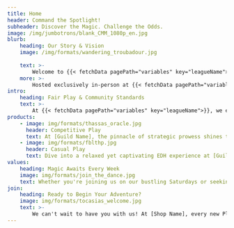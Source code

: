 ```yaml
---
title: Home
header: Command the Spotlight!
subheader: Discover the Magic. Challenge the Odds.
image: /img/jumbotrons/blank_CMM_1080p_en.jpg
blurb:
    heading: Our Story & Vision
    image: /img/formats/wandering_troubadour.jpg
    
    text: >-   
        Welcome to {{< fetchData pagePath="variables" key="leagueName">}}, a fresh take on Magic: The Gathering right in the heart of our city’s gaming scene. For a modest entry fee, step into this exhilarating league assembled by a group of MTG enthusiasts from our very own community. Aiming to offer a more enriching and varied Commander experience, with novel monthly themes and gameplay twists, each duel promises a unique experience, ensuring the game remains fresh and exciting. And don't forget: the league is not just about the thrill of the game, but also the allure of coveted prizes for our top performers. Join us, and let the duels begin!
    more: >-
        Hosted exclusively in-person at {{< fetchData pagePath="variables" key="shopName">}}, the league provides the perfect setting for players to come together, share strategies, and revel in the camaraderie that tabletop gaming fosters. It's not just about winning; it's about the shared stories, the playful banter, and the collective thrill of drawing that perfect card. Whether you're dipping your toes into the world of Commander or have been mastering the format for years, we invite you to be part of our league's story, where every game is a chapter, and every player adds to the narrative.
intro:
    heading: Fair Play & Community Standards
    text: >-
        At {{< fetchData pagePath="variables" key="leagueName">}}, we embrace the diverse ways our Planeswalkers enjoy Magic: The Gathering. Whether you're diving into a relaxed casual game or testing your mettle in our competitive pods, our rules and conduct guidelines are here to ensure balanced, fair, and enjoyable gameplay for all. Designed with both the newcomer and the seasoned player in mind, our ethos centers on mutual respect, the spirit of friendly competition, and the sheer joy of the game. As part of our unified league and points system, players from both game modes come together under one banner. Dive into the specifics below to ensure every duel, whether casual or competitive, stands as a testament to the best aspects of MTG.
products:
    - image: img/formats/thassas_oracle.jpg
      header: Competitive Play
      text: At [Guild Name], the pinnacle of strategic prowess shines through in our highly competitive EDH pods. Adhering strictly to the original banlist, players can immerse themselves in pure, unbridled MTG gameplay. Here, you are free to harness the full potential of your deck, relying on skill and strategy to outwit your opponents in the ultimate test of MTG acumen.
    - image: img/formats/fblthp.jpg
      header: Casual Play
      text: Dive into a relaxed yet captivating EDH experience at [Guild Name]. Our casual mode, enriched with an extended banlist and conduct guidelines, ensures a game that's engaging and diverse. Curbing overly dominant combos, this mode encourages creativity and a broader exploration of deck possibilities. Join us in this laid-back arena where fun, strategy, and community intertwine.
values:
    heading: Magic Awaits Every Week
    image: img/formats/join_the_dance.jpg
    text: Whether you're joining us on our bustling Saturdays or seeking impromptu duels throughout the week, [Shop Name] is the hub for all your MTG adventures. Dive into vibrant games, ensuring a fair play with our pod system and experiencing the essence of our MTG community. But remember, every spell cast and strategy unfolded is exclusive to the walls of [Shop Name]. Intrigued? Explore further details and become a part of our enchanting narrative.
join: 
    heading: Ready to Begin Your Adventure?
    image: img/formats/tocasias_welcome.jpg
    text: >-
        We can't wait to have you with us! At [Shop Name], every new Planeswalker brings a fresh spark of magic and strategy. By joining our league, you're not just signing up for games; you're becoming a vital part of a community that cherishes every duel, every strategy, and every shared moment. Embark on this journey with us and experience the vibrant world of MTG like never before.
---
```


